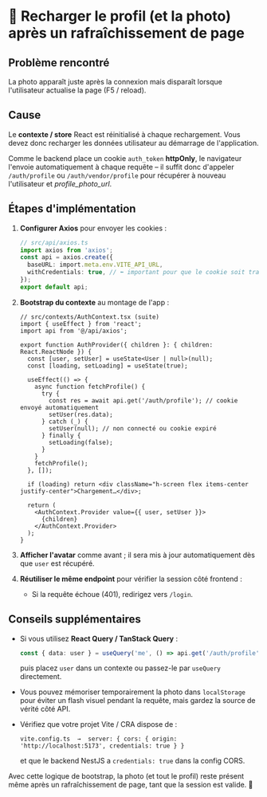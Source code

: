 # 🔄 Recharger le profil (et la photo) après un rafraîchissement de page

Problème rencontré
------------------
La photo apparaît juste après la connexion mais disparaît lorsque l'utilisateur actualise la page (F5 / reload).

Cause
-----
Le **contexte / store** React est réinitialisé à chaque rechargement. Vous devez donc recharger les données utilisateur au démarrage de l'application.

Comme le backend place un cookie `auth_token` **httpOnly**, le navigateur l'envoie automatiquement à chaque requête – il suffit donc d'appeler `/auth/profile` ou `/auth/vendor/profile` pour récupérer à nouveau l'utilisateur et *profile_photo_url*.

Étapes d'implémentation
-----------------------

1. **Configurer Axios** pour envoyer les cookies :
   ```ts
   // src/api/axios.ts
   import axios from 'axios';
   const api = axios.create({
     baseURL: import.meta.env.VITE_API_URL,
     withCredentials: true, // ⬅️ important pour que le cookie soit transmis
   });
   export default api;
   ```

2. **Bootstrap du contexte** au montage de l'app :
   ```tsx
   // src/contexts/AuthContext.tsx (suite)
   import { useEffect } from 'react';
   import api from '@/api/axios';

   export function AuthProvider({ children }: { children: React.ReactNode }) {
     const [user, setUser] = useState<User | null>(null);
     const [loading, setLoading] = useState(true);

     useEffect(() => {
       async function fetchProfile() {
         try {
           const res = await api.get('/auth/profile'); // cookie envoyé automatiquement
           setUser(res.data);
         } catch (_) {
           setUser(null); // non connecté ou cookie expiré
         } finally {
           setLoading(false);
         }
       }
       fetchProfile();
     }, []);

     if (loading) return <div className="h-screen flex items-center justify-center">Chargement…</div>;

     return (
       <AuthContext.Provider value={{ user, setUser }}>
         {children}
       </AuthContext.Provider>
     );
   }
   ```

3. **Afficher l'avatar** comme avant ; il sera mis à jour automatiquement dès que `user` est récupéré.

4. **Réutiliser le même endpoint** pour vérifier la session côté frontend :
   - Si la requête échoue (401), redirigez vers `/login`.

Conseils supplémentaires
-----------------------
* Si vous utilisez **React Query / TanStack Query** :
  ```ts
  const { data: user } = useQuery('me', () => api.get('/auth/profile').then(r => r.data));
  ```
  puis placez `user` dans un contexte ou passez-le par `useQuery` directement.

* Vous pouvez mémoriser temporairement la photo dans `localStorage` pour éviter un flash visuel pendant la requête, mais gardez la source de vérité côté API.

* Vérifiez que votre projet Vite / CRA dispose de :
  ```
  vite.config.ts  →  server: { cors: { origin: 'http://localhost:5173', credentials: true } }
  ```
  et que le backend NestJS a `credentials: true` dans la config CORS.

Avec cette logique de bootstrap, la photo (et tout le profil) reste présent même après un rafraîchissement de page, tant que la session est valide.  🎉 